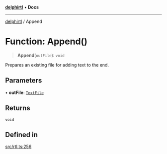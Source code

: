 [**delphirtl**](../README.md) • **Docs**

***

[delphirtl](../globals.md) / Append

# Function: Append()

> **Append**(`outFile`): `void`

Prepares an existing file for adding text to the end.

## Parameters

• **outFile**: [`TextFile`](../classes/TextFile.md)

## Returns

`void`

## Defined in

[src/rtl.ts:256](https://github.com/chuacw/delphirtl/blob/05c2ea653decdb53a49ed6866b6aa0d956ef8b01/src/rtl.ts#L256)
